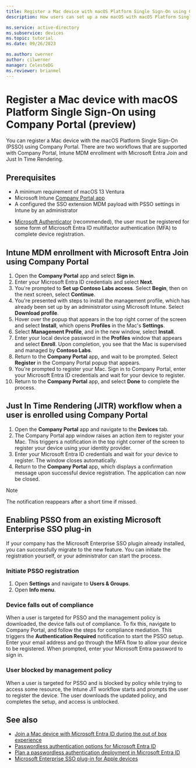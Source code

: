 ```yaml
---
title: Register a Mac device with macOS Platform Single Sign-On using Company Portal
description: How users can set up a new macOS with macOS Platform Single Sign-On Extension, using Company Portal.

ms.service: active-directory
ms.subservice: devices
ms.topic: tutorial
ms.date: 09/26/2023

ms.author: cwerner
author: cilwerner
manager: CelesteDG
ms.reviewer: brianmel
---
```


# Register a Mac device with macOS Platform Single Sign-On using Company Portal (preview)

You can register a Mac device with the macOS Platform Single Sign-On (PSSO) using Company Portal. There are two workflows that are supported with Company Portal, Intune MDM enrollment with Microsoft Entra Join and Just In Time Rendering.

## Prerequisites

- A minimum requirement of macOS 13 Ventura
- Microsoft Intune [Company Portal app](/mem/intune/apps/apps-company-portal-macos) <!--TODO: version-->
- A configured the SSO extension MDM payload with PSSO settings in Intune by an administrator
<!--TODO: Link to other article-->
- [Microsoft Authenticator](https://support.microsoft.com/account-billing/how-to-use-the-microsoft-authenticator-app-9783c865-0308-42fb-a519-8cf666fe0acc) (recommended), the user must be registered for some form of Microsoft Entra ID multifactor authentication (MFA) to complete device registration.

## Intune MDM enrollment with Microsoft Entra Join using Company Portal

1. Open the **Company Portal** app and select **Sign in**.
1. Enter your Microsoft Entra ID credentials and select **Next**.
1. You're prompted to **Set up Contoso Labs access**. Select **Begin**, then on the next screen, select **Continue**. <!--TODO: Insert slide 84 screenshot-->
1. You're presented with steps to install the management profile, which has already been set up by an administrator using Microsoft Intune. Select **Download profile**. <!--TODO: Insert slide 87 screenshot-->
1. Hover over the popup that appears in the top right corner of the screen and select **Install**, which opens **Profiles** in the Mac's **Settings**. <!--TODO: Insert slide 89 screenshot-->
1. Select **Management Profile**, and in the new window, select **Install**. <!--TODO: Insert slide 90 screenshot-->
1. Enter your local device password in the **Profiles** window that appears and select **Enroll**. Upon completion, you see that the Mac is supervised and managed by **Contoso Labs**.
1. Return to the **Company Portal** app, and wait to be prompted. Select **Register** in the Company Portal popup that appears.<!--TODO: Insert slide 97 screenshot-->
1. You're prompted to register your Mac. Sign in to Company Portal, enter your Microsoft Entra ID credentials and wait for your device to register.
1. Return to the **Company Portal** app, and select **Done** to complete the process. <!--TODO: Insert slide 103 screenshot-->

## Just In Time Rendering (JITR) workflow when a user is enrolled using Company Portal

1. Open the **Company Portal** app and navigate to the **Devices** tab.
1. The Company Portal app window raises an action item to register your Mac. This triggers a notification in the top right corner of the screen to register your device using your identity provider. <!--TODO: Insert slide 71 screenshot-->
1. Enter your Microsoft Entra ID credentials and wait for your device to register. The window closes automatically.
1. Return to the **Company Portal** app, which displays a confirmation message upon successful device registration. The application can now be closed. <!--TODO: Insert slide 77 screenshot-->

> [!NOTE]
> The notification reappears after a short time if missed.

## Enabling PSSO from an existing Microsoft Enterprise SSO plug-in

If your company has the Microsoft Enterprise SSO plugin already installed, you can successfully migrate to the new feature. You can initiate the registration yourself, or your administrator can start the process.

### Initiate PSSO registration

1. Open **Settings** and navigate to **Users & Groups**.
1. Open **Info menu**.
<!--TODO: Clarify steps-->

### Device falls out of compliance

When a user is targeted for PSSO and the management policy is downloaded, the device falls out of compliance. To fix this, navigate to Company Portal, and follow the steps for compliance mediation. This triggers the **Authentication Required** notification to start the PSSO setup. Enter your email address and go through the MFA flow to allow your device to be registered. When prompted, enter your Microsoft Entra password to sign in.

### User blocked by management policy

When a user is targeted for PSSO and is blocked by policy while trying to access some resource, the Intune JIT workflow starts and prompts the user to register the device. The user downloads the updated policy, and completes the setup, and access is unblocked.

## See also

- [Join a Mac device with Microsoft Entra ID during the out of box experience](./device-join-macos-pssoe-out-of-box.md)
- [Passwordless authentication options for Microsoft Entra ID](../authentication/concept-authentication-passwordless.md)
- [Plan a passwordless authentication deployment in Microsoft Entra ID](../authentication/howto-authentication-passwordless-deployment.md)
- [Microsoft Enterprise SSO plug-in for Apple devices](../../identity-platform/apple-sso-plugin.md)